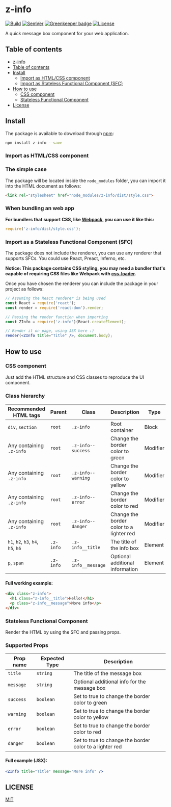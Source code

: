 # <a name="z-info"></a> z-info

[![Build]](https://travis-ci.org/z-kit/z-info) [![SemVer]](http://semver.org/) [![Greenkeeper badge](https://badges.greenkeeper.io/z-kit/z-info.svg)](https://greenkeeper.io/) [![License]](LICENSE)

A quick message box component for your web application.

## <a name="toc"></a> Table of contents

- [z-info](#z-info)
- [Table of contents](#toc)
- [Install](#install)
  - [Import as HTML/CSS component](#import-css)
  - [Import as Stateless Functional Component (SFC)](#import-sfc)
- [How to use](#howto)
  - [CSS component](#css)
  - [Stateless Functional Component](#sfc)
- [License](#license)

## <a name="install"></a> Install

The package is available to download through [npm](https://npmjs.com):

```bash
npm install z-info --save
```

### <a name="import-css"></a> Import as HTML/CSS component

### The simple case

The package will be located inside the `node_modules` folder, you can import it into the HTML document as follows:

```html
<link rel="stylesheet" href="node_modules/z-info/dist/style.css">
```

### When bundling an web app

**For bundlers that support CSS, like [Webpack](https://webpack.github.io/), you can use it like this:**

```javascript
require('z-info/dist/style.css');
```

### <a name="import-sfc"></a> Import as a Stateless Functional Component (SFC)

The package does not include the renderer, you can use any renderer that supports SFCs. You could use React, Preact, Inferno, etc.

**Notice: This package contains CSS styling, you may need a bundler that's capable of requiring CSS files like Webpack with [css-loader](https://github.com/webpack/css-loader).**

Once you have chosen the renderer you can include the package in your project as follows:

```jsx
// Assuming the React renderer is being used
const React = require('react');
const render = require('react-dom').render;

// Passing the render function when importing
const ZInfo = require('z-info')(React.createElement);

// Render it on page, using JSX here :)
render(<ZInfo title="Title" />, document.body);
```

## <a name="howto"></a> How to use

### <a name="css"></a> CSS component

Just add the HTML structure and CSS classes to reproduce the UI component.

### Class hierarchy

| Recommended HTML tags              | Parent    | Class              | Description                              | Type     |
| ---------------------------------- | --------- | ------------------ | ---------------------------------------- | -------- |
| `div`, `section`                   | `root`    | `.z-info`          | Root container                           | Block    |
| Any containing `.z-info`           | `root`    | `.z-info--success` | Change the border color to green         | Modifier |
| Any containing `.z-info`           | `root`    | `.z-info--warning` | Change the border color to yellow        | Modifier |
| Any containing `.z-info`           | `root`    | `.z-info--error`   | Change the border color to red           | Modifier |
| Any containing `.z-info`           | `root`    | `.z-info--danger`  | Change the border color to a lighter red | Modifier |
| `h1`, `h2`, `h3`, `h4`, `h5`, `h6` | `.z-info` | `.z-info__title`   | The title of the info box                | Element  |
| `p`, `span`                        | `.z-info` | `.z-info__message` | Optional additional information          | Element  |

#### Full working example:

```html
<div class="z-info">
  <h1 class="z-info__title">Hello!</h1>
  <p class="z-info__message">More info</p>
</div>
```

### <a name="sfc"></a> Stateless Functional Component

Render the HTML by using the SFC and passing props.

### Supported Props

| Prop name | Expected Type | Description                                             |
| --------- | ------------- | ------------------------------------------------------- |
| `title`   | `string`      | The title of the message box                            |
| `message` | `string`      | Optional additional info for the message box            |
| `success` | `boolean`     | Set to true to change the border color to green         |
| `warning` | `boolean`     | Set to true to change the border color to yellow        |
| `error`   | `boolean`     | Set to true to change the border color to red           |
| `danger`  | `boolean`     | Set to true to change the border color to a lighter red |

#### Full example (JSX):

```jsx
<ZInfo title="Title" message="More info" />
```

## <a name="license"></a> LICENSE

[MIT](LICENSE)

[Build]: https://img.shields.io/travis/z-kit/z-info.svg
[SemVer]: https://img.shields.io/:semver-%E2%9C%93-brightgreen.svg
[License]: https://img.shields.io/npm/l/z-info.svg